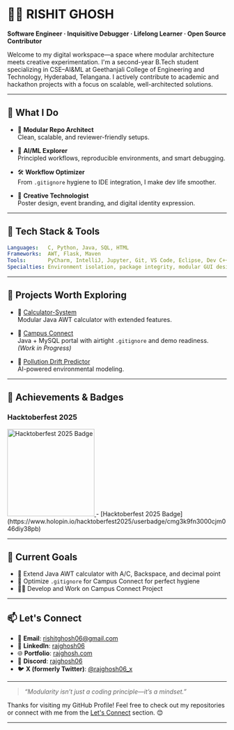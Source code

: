 # 👨‍💻 RISHIT GHOSH

**Software Engineer · Inquisitive Debugger · Lifelong Learner · Open Source Contributor**

Welcome to my digital workspace—a space where modular architecture meets creative experimentation.
I'm a second-year B.Tech student specializing in CSE–AI&ML at Geethanjali College of Engineering and Technology, Hyderabad, Telangana. I actively contribute to academic and hackathon projects with a focus on scalable, well-architected solutions.

---

## 🧠 What I Do

- 🧩 **Modular Repo Architect**  
  Clean, scalable, and reviewer-friendly setups.

- 🧪 **AI/ML Explorer**  
  Principled workflows, reproducible environments, and smart debugging.

- 🛠️ **Workflow Optimizer**  
  From `.gitignore` hygiene to IDE integration, I make dev life smoother.

- 🎨 **Creative Technologist**  
  Poster design, event branding, and digital identity expression.

---

## 🧰 Tech Stack & Tools

```yaml
Languages:   C, Python, Java, SQL, HTML  
Frameworks:  AWT, Flask, Maven  
Tools:       PyCharm, IntelliJ, Jupyter, Git, VS Code, Eclipse, Dev C++  
Specialties: Environment isolation, package integrity, modular GUI design
```

---

## 🚀 Projects Worth Exploring

- 🔢 [Calculator-System](https://github.com/yourusername/calculator-system)  
  Modular Java AWT calculator with extended features.

- 🏫 [Campus Connect](https://github.com/yourusername/Campus-Connect)  
  Java + MySQL portal with airtight `.gitignore` and demo readiness. *(Work in Progress)*

- 🌿 [Pollution Drift Predictor](https://github.com/yourusername/Pollution-Drift-Predictor)  
  AI-powered environmental modeling.

---
## 🧠 Achievements & Badges
<h3>Hacktoberfest 2025</h3>
<a href="https://www.holopin.io/hacktoberfest2025/userbadge/cmg3k9fn3000cjm046diy38pb">
  <img src="https://holopin.io/api/userbadge/cmg3k9fn3000cjm046diy38pb/image" alt="Hacktoberfest 2025 Badge" width="200"/>
</a>  
- [Hacktoberfest 2025 Badge](https://www.holopin.io/hacktoberfest2025/userbadge/cmg3k9fn3000cjm046diy38pb)

---

## 🎯 Current Goals
  
- 🧮 Extend Java AWT calculator with A/C, Backspace, and decimal point  
- 🧼 Optimize `.gitignore` for Campus Connect for perfect hygiene  
- 🧑‍💻 Develop and Work on Campus Connect Project  

---

## 📫 Let's Connect

- 📧 **Email**: [rishitghosh06@gmail.com](mailto:rishitghosh06@gmail.com)  
- 💼 **LinkedIn**: [rajghosh06](https://linkedin.com/in/rajghosh06)  
- 🌐 **Portfolio**: [rajghosh.com](https://sites.google.com/view/rajghosh06/home)  
- 💬 **Discord**: [rajghosh06](https://discord.com/users/1110615675153678417)  
- 🐦 **X (formerly Twitter)**: [@rajghosh06_x](https://x.com/rajghosh06_x)

---

> _“Modularity isn’t just a coding principle—it’s a mindset.”_

Thanks for visiting my GitHub Profile!
Feel free to check out my repositories or connect with me from the [Let's Connect](#-lets-connect) section. 😊

---